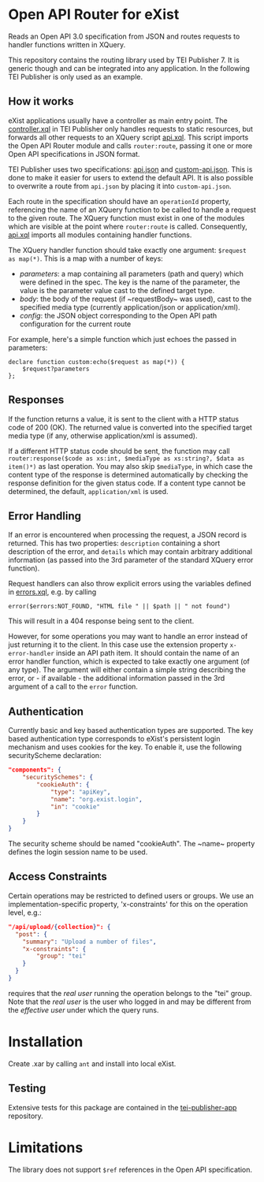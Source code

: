 # Open API Router for eXist

Reads an Open API 3.0 specification from JSON and routes requests to handler functions written in XQuery.

This repository contains the routing library used by TEI Publisher 7. It is generic though and can be integrated into any application. In the following TEI Publisher is only used as an example.

## How it works

eXist applications usually have a controller as main entry point. The 
[controller.xql](https://github.com/eeditiones/tei-publisher-app/blob/feature/open-api/controller.xql) in TEI Publisher only handles requests to static resources, but forwards all other requests to an XQuery script [api.xql](https://github.com/eeditiones/tei-publisher-app/blob/feature/open-api/modules/lib/api.xql). This script imports the Open API Router module and calls `router:route`, passing it one or more Open API specifications in JSON format.

TEI Publisher uses two specifications: [api.json](https://github.com/eeditiones/tei-publisher-app/blob/feature/open-api/modules/lib/api.json) and [custom-api.json](https://github.com/eeditiones/tei-publisher-app/blob/feature/open-api/modules/custom-api.json). This is done to make it easier for users to extend the default API. It is also possible to overwrite a route from `api.json` by placing it into `custom-api.json`.

Each route in the specification should have an `operationId` property, referencing the name of an XQuery function to be called to handle a request to the given route. The XQuery function must exist in one of the modules which are visible at the point where `router:route` is called. Consequently, [api.xql](https://github.com/eeditiones/tei-publisher-app/blob/feature/open-api/modules/lib/api.xql) imports all modules containing handler functions.

The XQuery handler function should take exactly one argument: `$request as map(*)`. This is a map with a number of keys:

* _parameters_: a map containing all parameters (path and query) which were defined in the spec. The key is the name of the parameter, the value is the parameter value cast to the defined target type.
* _body_: the body of the request (if ~requestBody~ was used), cast to the specified media type (currently application/json or application/xml).
* _config_: the JSON object corresponding to the Open API path configuration for the current route

For example, here's a simple function which just echoes the passed in parameters:

```xquery
declare function custom:echo($request as map(*)) {
    $request?parameters
};
```

## Responses
If the function returns a value, it is sent to the client with a HTTP status code of 200 (OK). The returned value is converted into the specified target media type (if any, otherwise application/xml is assumed).

If a different HTTP status code should be sent, the function may call `router:response($code as xs:int, $mediaType as xs:string?, $data as item()*)` as last operation. You may also skip `$mediaType`, in which case the content type of the response is determined automatically by checking the response definition for the given status code. If a content type cannot be determined, the default, `application/xml` is used.

## Error Handling
If an error is encountered when processing the request, a JSON record is returned. This has two properties: `description` containing a short description of the error, and `details` which may contain arbitrary additional information (as passed into the 3rd parameter of the standard XQuery error function).

Request handlers can also throw explicit errors using the variables defined in [errors.xql](content/errors.xql), e.g. by calling

```xquery
error($errors:NOT_FOUND, "HTML file " || $path || " not found")
```

This will result in a 404 response being sent to the client.

However, for some operations you may want to handle an error instead of just returning it to the client. In this case use the extension property `x-error-handler` inside an API path item. It should contain the name of an error handler function, which is expected to take exactly one argument (of any type). The argument will either contain a simple string describing the error, or - if available - the additional information passed in the 3rd argument of a call to the `error` function.

## Authentication

Currently basic and key based authentication types are supported. The key based authentication type corresponds to eXist's persistent login mechanism and uses cookies for the key. To enable it, use the following securityScheme declaration:

```json
"components": {
    "securitySchemes": {
        "cookieAuth": {
            "type": "apiKey",
            "name": "org.exist.login",
            "in": "cookie"
        }
    }
}
```

The security scheme should be named "cookieAuth". The ~name~ property defines the login session name to be used.

## Access Constraints

Certain operations may be restricted to defined users or groups. We use an implementation-specific property, 'x-constraints' for this on the operation level, e.g.:

```json
"/api/upload/{collection}": {
  "post": {
    "summary": "Upload a number of files",
    "x-constraints": {
        "group": "tei"
    }
  }
}
```

requires that the *real user* running the operation belongs to the "tei" group. Note that the *real user* is the user who logged in and may be different from the *effective user* under which the query runs.

# Installation

Create .xar by calling `ant` and install into local eXist.

## Testing

Extensive tests for this package are contained in the [tei-publisher-app](https://github.com/eeditiones/tei-publisher-app/tree/feature/open-api/test) repository.

# Limitations

The library does not support `$ref` references in the Open API specification.